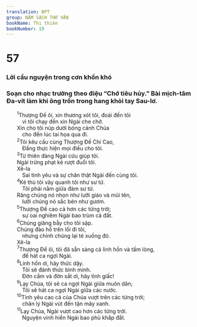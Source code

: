 ```yaml
---
translation: BPT
group: NĂM SÁCH THƠ VĂN
bookName: Thi thiên 
bookNumber: 19
---
```


<div class="title"><h1>57</h1><h3>Lời cầu nguyện trong cơn khốn khó</h3><h3>Soạn cho nhạc trưởng theo điệu “Chớ tiêu hủy.” Bài mịch-tâm Đa-vít làm khi ông trốn trong hang khỏi tay Sau-lơ.</h3></div>
<span class="verse thi_57_1">  <sup>1</sup>Thượng Đế ôi, xin thương xót tôi, đoái đến tôi<br/>   vì tôi chạy đến xin Ngài che chở.<br/>  Xin cho tôi núp dưới bóng cánh Chúa<br/>   cho đến lúc tai họa qua đi.<br/></span>
<span class="verse thi_57_2">  <sup>2</sup>Tôi kêu cầu cùng Thượng Đế Chí Cao,<br/>   Đấng thực hiện mọi điều cho tôi.<br/></span>
<span class="verse thi_57_3">  <sup>3</sup>Từ thiên đàng Ngài cứu giúp tôi.<br/>  Ngài trừng phạt kẻ rượt đuổi tôi. <br/>  Xê-la<br/>   Sai tình yêu và sự chân thật Ngài đến cùng tôi.<br/></span>
<span class="verse thi_57_4">  <sup>4</sup>Kẻ thù tôi vây quanh tôi như sư tử.<br/>   Tôi phải nằm giữa đám sư tử.<br/>  Răng chúng nó nhọn như lưỡi giáo và mũi tên,<br/>   lưỡi chúng nó sắc bén như gươm.<br/></span>
<span class="verse thi_57_5">  <sup>5</sup>Thượng Đế cao cả hơn các từng trời;<br/>   sự oai nghiêm Ngài bao trùm cả đất.<br/></span>
<span class="verse thi_57_6">  <sup>6</sup>Chúng giăng bẫy cho tôi sập.<br/>  Chúng đào hố trên lối đi tôi,<br/>   nhưng chính chúng lại té xuống đó. <br/>  Xê-la<br/></span>
<span class="verse thi_57_7">  <sup>7</sup>Thượng Đế ôi, tôi đã sẵn sàng cả linh hồn và tấm lòng,<br/>   để hát ca ngợi Ngài.<br/></span>
<span class="verse thi_57_8">  <sup>8</sup>Linh hồn ơi, hãy thức dậy.<br/>   Tôi sẽ đánh thức bình minh.<br/>   Đờn cầm và đờn sắt ơi, hãy tỉnh giấc!<br/></span>
<span class="verse thi_57_9">  <sup>9</sup>Lạy Chúa, tôi sẽ ca ngợi Ngài giữa muôn dân;<br/>   Tôi sẽ hát ca ngợi Ngài giữa các nước.<br/></span>
<span class="verse thi_57_10">  <sup>10</sup>Tình yêu cao cả của Chúa vượt trên các từng trời;<br/>   chân lý Ngài vút đến tận mây xanh.<br/></span>
<span class="verse thi_57_11">  <sup>11</sup>Lạy Chúa, Ngài vượt cao hơn các từng trời.<br/>   Nguyện vinh hiển Ngài bao phủ khắp đất.<br/></span>

